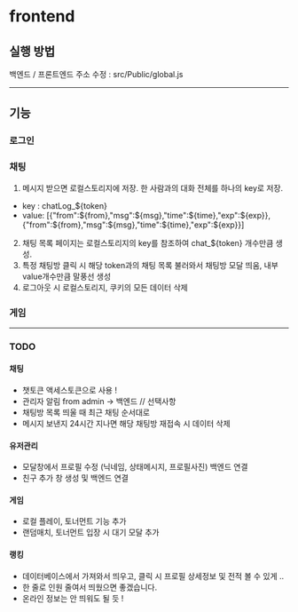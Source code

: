 # frontend

## 실행 방법
백엔드 / 프론트엔드 주소 수정 : src/Public/global.js

---

## 기능
### 로그인


### 채팅
1. 메시지 받으면 로컬스토리지에 저장. 한 사람과의 대화 전체를 하나의 key로 저장. 
- key : chatLog_${token}
- value:
    [{"from":${from},"msg":${msg},"time":${time},"exp":${exp}}, {"from":${from},"msg":${msg},"time":${time},"exp":${exp}}]

2. 채팅 목록 페이지는 로컬스토리지의 key를 참조하여 chat_${token} 개수만큼 생성.
3. 특정 채팅방 클릭 시 해당 token과의 채팅 목록 불러와서 채팅방 모달 띄움,
    내부 value개수만큼 말풍선 생성
4. 로그아웃 시 로컬스토리지, 쿠키의 모든 데이터 삭제


### 게임

---

### TODO
#### 채팅
- 챗토큰 액세스토큰으로 사용 !
- 관리자 알림 from admin -> 백엔드
// 선택사항
- 채팅방 목록 띄울 때 최근 채팅 순서대로
- 메시지 보낸지 24시간 지나면 해당 채팅방 재접속 시 데이터 삭제

#### 유저관리
- 모달창에서 프로필 수정 (닉네임, 상태메시지, 프로필사진) 백엔드 연결
- 친구 추가 창 생성 및 백엔드 연결

#### 게임
- 로컬 플레이, 토너먼트 기능 추가
- 랜덤매치, 토너먼트 입장 시 대기 모달 추가

#### 랭킹
- 데이터베이스에서 가져와서 띄우고, 클릭 시 프로필 상세정보 및 전적 볼 수 있게 ..
- 한 줄로 인원 줄여서 띄웠으면 좋겠습니다. 
- 온라인 정보는 안 띄워도 될 듯 ! 